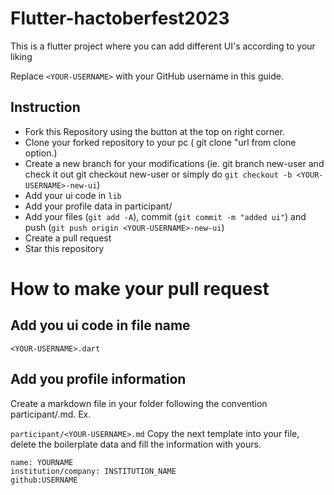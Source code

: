 # Flutter-hactoberfest2023

This is a flutter project where you can add different UI's
according to your liking

Replace `<YOUR-USERNAME>` with your GitHub username in this guide.

## Instruction

- Fork this Repository using the button at the top on right corner.
- Clone your forked repository to your pc ( git clone "url from clone option.)
- Create a new branch for your modifications (ie. git branch new-user and check it out git checkout new-user or simply do `git checkout -b <YOUR-USERNAME>-new-ui`)
- Add your ui code in `lib`
- Add your profile data in participant/
- Add your files (`git add -A`), commit (`git commit -m "added ui"`) and push (`git push origin <YOUR-USERNAME>-new-ui`)
- Create a pull request
- Star this repository


# How to make your pull request

## Add you ui code in file name 
```
<YOUR-USERNAME>.dart
```

## Add you profile information

Create a markdown file in your folder following the convention participant/<YOUR-USERNAME>.md. Ex.

`participant/<YOUR-USERNAME>.md`
Copy the next template into your file, delete the boilerplate data and fill the information with yours.


```
name: YOURNAME
institution/company: INSTITUTION_NAME
github:USERNAME
```

